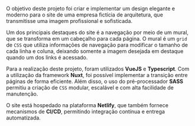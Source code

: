 O objetivo deste projeto foi criar e implementar um design elegante e moderno para o site de uma empresa fictícia de arquitetura, que transmitisse uma imagem profissional e sofisticada.

Um dos principais destaques do site é a navegação por meio de um mural, que se transforma em um cabeçalho para cada página. O mural é um `grid` de `CSS` que utiliza informações de navegação para modificar o tamanho de cada linha e coluna, deixando somente a imagem desejada em destaque quando um dos links é acessado.

Para a realização deste projeto, foram utilizados **VueJS** e **Typescript**. Com a utilização da framework **Nuxt**, foi possível implementar a transição entre páginas de forma eficiente. Além disso, o uso do pré-processador **SASS** permitiu a criação de `CSS` modular, escalável e com alta facilidade de manutenção.

O site está hospedado na plataforma **Netlify**, que também fornece mecanismos de **CI/CD**, permitindo integração contínua e entrega automatizada.
